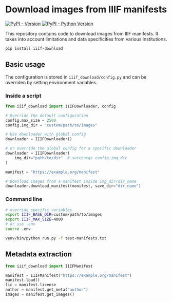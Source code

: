 # Download images from IIIF manifests

[![PyPI - Version](https://img.shields.io/pypi/v/iiif-download.svg)](https://pypi.org/project/iiif-download)
[![PyPI - Python Version](https://img.shields.io/pypi/pyversions/iiif-download.svg)](https://pypi.org/project/iiif-download)

This repository contains code to download images from IIIF manifests.
It takes into account limitations and data specificities from various institutions.

```bash
pip install iiif-download
```

## Basic usage

The configuration is stored in `iiif_download/config.py` and can be overriden by setting environment variables.

### Inside a script

```python
from iiif_download import IIIFDownloader, config

# Override the default configuration
config.max_size = 2500
config.img_dir = "custom/path/to/images"

# Use downloader with global config
downloader = IIIFDownloader()

# or override the global config for a specific downloader
downloader = IIIFDownloader(
    img_dir="path/to/dir"  # surcharge config.img_dir
)

manifest = "https://example.org/manifest"

# Download images from a manifest inside img_dir/dir_name
downloader.download_manifest(manifest, save_dir="dir_name")
```

### Command line

```bash
# override specific variables
export IIIF_BASE_DIR=custom/path/to/images
export IIIF_MAX_SIZE=4000
# or use .env
source .env

venv/bin/python run.py -f test-manifests.txt
```

## Metadata extraction

```python
from iiif_download import IIIFManifest

manifest = IIIFManifest("https://example.org/manifest")
manifest.load()
lic = manifest.license
author = manifest.get_meta("author")
images = manifest.get_images()
```
